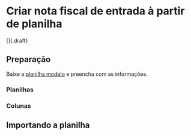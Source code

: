 # Criar nota fiscal de entrada à partir de planilha

[]{.draft}

## Preparação 

Baixe a [planilha modelo](incomingInvoiceOpCreateFromSpreadsheet.xlsx) e preencha com as informações.

### Planilhas



### Colunas

## Importando a planilha